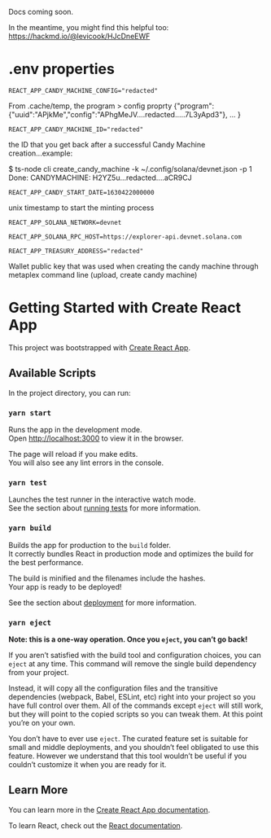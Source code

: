 Docs coming soon.

In the meantime, you might find this helpful too:
https://hackmd.io/@levicook/HJcDneEWF




# .env properties

    REACT_APP_CANDY_MACHINE_CONFIG="redacted"  
    
From .cache/temp, the program > config proprty
{"program":{"uuid":"APjkMe","config":"APhgMeJV....redacted.....7L3yApd3"}, ... }

    REACT_APP_CANDY_MACHINE_ID="redacted" 
the ID that you get back after a successful Candy Machine creation...example:

$ ts-node cli create_candy_machine -k ~/.config/solana/devnet.json -p 1
Done: CANDYMACHINE: H2YZ5u...redacted....aCR9CJ

    REACT_APP_CANDY_START_DATE=1630422000000 
unix timestamp to start the minting process

    REACT_APP_SOLANA_NETWORK=devnet
    
    REACT_APP_SOLANA_RPC_HOST=https://explorer-api.devnet.solana.com
    
    REACT_APP_TREASURY_ADDRESS="redacted" 
Wallet public key that was used when creating the candy machine through metaplex command line (upload, create candy machine)



# Getting Started with Create React App

This project was bootstrapped with [Create React App](https://github.com/facebook/create-react-app).

## Available Scripts

In the project directory, you can run:

### `yarn start`

Runs the app in the development mode.\
Open [http://localhost:3000](http://localhost:3000) to view it in the browser.

The page will reload if you make edits.\
You will also see any lint errors in the console.

### `yarn test`

Launches the test runner in the interactive watch mode.\
See the section about [running tests](https://facebook.github.io/create-react-app/docs/running-tests) for more information.

### `yarn build`

Builds the app for production to the `build` folder.\
It correctly bundles React in production mode and optimizes the build for the best performance.

The build is minified and the filenames include the hashes.\
Your app is ready to be deployed!

See the section about [deployment](https://facebook.github.io/create-react-app/docs/deployment) for more information.

### `yarn eject`

**Note: this is a one-way operation. Once you `eject`, you can’t go back!**

If you aren’t satisfied with the build tool and configuration choices, you can `eject` at any time. This command will remove the single build dependency from your project.

Instead, it will copy all the configuration files and the transitive dependencies (webpack, Babel, ESLint, etc) right into your project so you have full control over them. All of the commands except `eject` will still work, but they will point to the copied scripts so you can tweak them. At this point you’re on your own.

You don’t have to ever use `eject`. The curated feature set is suitable for small and middle deployments, and you shouldn’t feel obligated to use this feature. However we understand that this tool wouldn’t be useful if you couldn’t customize it when you are ready for it.

## Learn More

You can learn more in the [Create React App documentation](https://facebook.github.io/create-react-app/docs/getting-started).

To learn React, check out the [React documentation](https://reactjs.org/).
